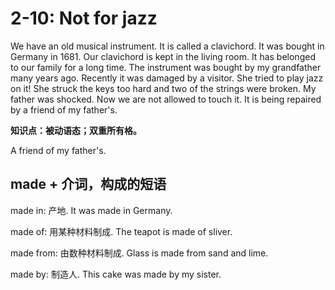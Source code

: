 # 2-10: Not for jazz

We have an old musical instrument. It is called a clavichord. It was bought in Germany in 1681. Our clavichord is kept in the living room. It has belonged to our family for a long time. The instrument was bought by my grandfather many years ago. Recently it was damaged by a visitor. She tried to play jazz on it! She struck the keys too hard and two of the strings were broken. My father was shocked. Now we are not allowed to touch it. It is being repaired by a friend of my father's.

**知识点：被动语态；双重所有格。**

A friend of my father's.

## made + 介词，构成的短语

made in: 产地. It was made in Germany.

made of: 用某种材料制成. The teapot is made of sliver.

made from: 由数种材料制成. Glass is made from sand and lime.

made by: 制造人. This cake was made by my sister.
